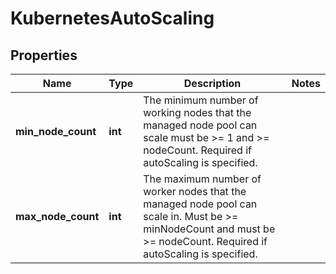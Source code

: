 # KubernetesAutoScaling

## Properties
| Name | Type | Description | Notes |
| ------------ | ------------- | ------------- | ------------- |
| **min_node_count** | **int** | The minimum number of working nodes that the managed node pool can scale must be &gt;&#x3D; 1 and &gt;&#x3D; nodeCount. Required if autoScaling is specified. |  |
| **max_node_count** | **int** | The maximum number of worker nodes that the managed node pool can scale in. Must be &gt;&#x3D; minNodeCount and must be &gt;&#x3D; nodeCount. Required if autoScaling is specified. |  |



